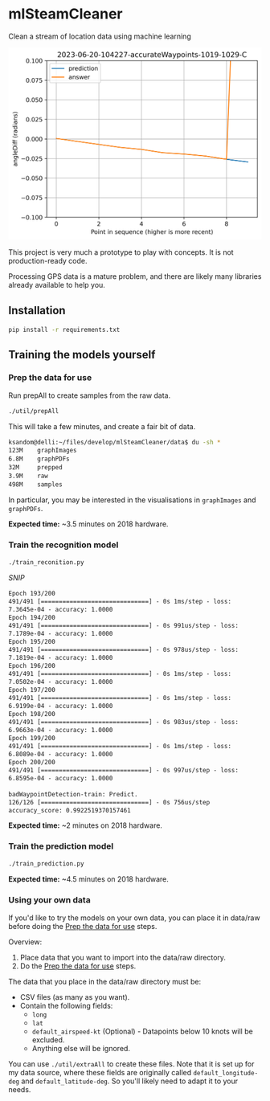 # mlSteamCleaner
Clean a stream of location data using machine learning

![Predict the correct point.](https://github.com/ksandom/mlSteamCleaner/blob/24fe69ce224d1677ea56c83ce621a9cf8b5a46c3/data/img/2023-06-20-104227-accurateWaypoints.csv-1019-1029-C.csv.png)

This project is very much a prototype to play with concepts. It is not production-ready code.

Processing GPS data is a mature problem, and there are likely many libraries already available to help you.

## Installation

```bash
pip install -r requirements.txt
```

## Training the models yourself

### Prep the data for use

Run prepAll to create samples from the raw data.

```bash
./util/prepAll
```

This will take a few minutes, and create a fair bit of data.

```bash
ksandom@delli:~/files/develop/mlSteamCleaner/data$ du -sh *
123M    graphImages
6.8M    graphPDFs
32M     prepped
3.9M    raw
498M    samples
```

In particular, you may be interested in the visualisations in `graphImages` and `graphPDFs`.

**Expected time:** ~3.5 minutes on 2018 hardware.

### Train the recognition model

```bash
./train_reconition.py
```

_SNIP_

```
Epoch 193/200
491/491 [==============================] - 0s 1ms/step - loss: 7.3645e-04 - accuracy: 1.0000
Epoch 194/200
491/491 [==============================] - 0s 991us/step - loss: 7.1789e-04 - accuracy: 1.0000
Epoch 195/200
491/491 [==============================] - 0s 978us/step - loss: 7.1819e-04 - accuracy: 1.0000
Epoch 196/200
491/491 [==============================] - 0s 1ms/step - loss: 7.0502e-04 - accuracy: 1.0000
Epoch 197/200
491/491 [==============================] - 0s 1ms/step - loss: 6.9199e-04 - accuracy: 1.0000
Epoch 198/200
491/491 [==============================] - 0s 983us/step - loss: 6.9663e-04 - accuracy: 1.0000
Epoch 199/200
491/491 [==============================] - 0s 1ms/step - loss: 6.8089e-04 - accuracy: 1.0000
Epoch 200/200
491/491 [==============================] - 0s 997us/step - loss: 6.8595e-04 - accuracy: 1.0000

badWaypointDetection-train: Predict.
126/126 [==============================] - 0s 756us/step
accuracy_score: 0.9922519370157461
```

**Expected time:** ~2 minutes on 2018 hardware.

### Train the prediction model

```bash
./train_prediction.py
```

**Expected time:** ~4.5 minutes on 2018 hardware.

### Using your own data

If you'd like to try the models on your own data, you can place it in data/raw before doing the [Prep the data for use](#prep-the-data-for-use) steps.

Overview:

1. Place data that you want to import into the data/raw directory.
1. Do the [Prep the data for use](#prep-the-data-for-use) steps.

The data that you place in the data/raw directory must be:

* CSV files (as many as you want).
* Contain the following fields:
    * `long`
    * `lat`
    * `default_airspeed-kt` (Optional) - Datapoints below 10 knots will be excluded.
    * Anything else will be ignored.

You can use `./util/extraAll` to create these files. Note that it is set up for my data source, where these fields are originally called `default_longitude-deg` and `default_latitude-deg`. So you'll likely need to adapt it to your needs.
